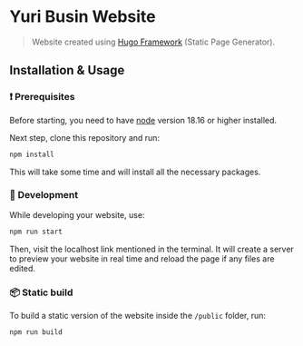 # Yuri Busin Website

> Website created using [Hugo Framework](https://gohugo.io/) (Static Page Generator).

## Installation & Usage

### ❗️ Prerequisites

Before starting, you need to have [node](https://nodejs.org/en/download/) version 18.16 or higher installed.

Next step, clone this repository and run:

```bash
npm install
```

This will take some time and will install all the necessary packages.

### 👷 Development

While developing your website, use:

```bash
npm run start
```

Then, visit the localhost link mentioned in the terminal. It will create a server to preview your website in real time and reload the page if any files are edited.

### 📦 Static build

To build a static version of the website inside the `/public` folder, run:

```bash
npm run build
```
